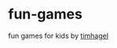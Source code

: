 # fun-games
<p>fun games for kids by <a href="https://github.com/timhagel"target="_blank">timhagel </a> </p>
